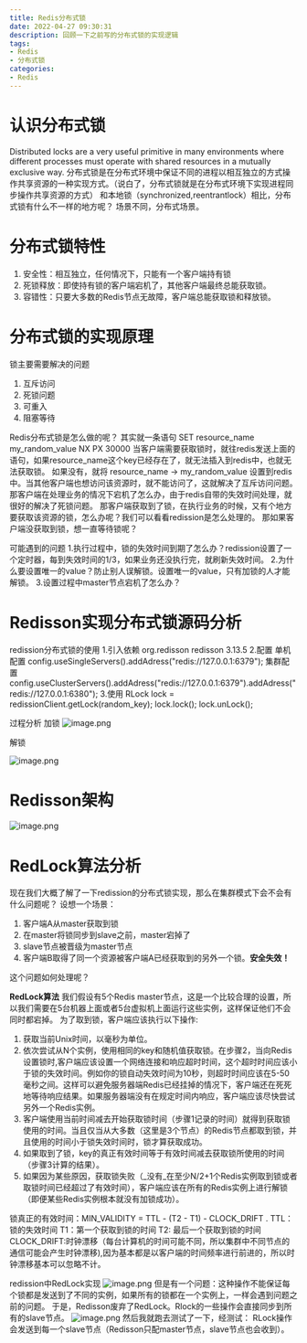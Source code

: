 ```yaml
---
title: Redis分布式锁
date: 2022-04-27 09:30:31
description: 回顾一下之前写的分布式锁的实现逻辑
tags: 
- Redis
- 分布式锁
categories:
- Redis
---
```

<meta name="referrer" content="no-referrer" />
<!-- more -->

# 认识分布式锁
Distributed locks are a very useful primitive in many environments where different processes must operate with shared resources in a mutually exclusive way.
分布式锁是在分布式环境中保证不同的进程以相互独立的方式操作共享资源的一种实现方式。（说白了，分布式锁就是在分布式环境下实现进程同步操作共享资源的方式）
和本地锁（synchronized,reentrantlock）相比，分布式锁有什么不一样的地方呢？
场景不同，分布式场景。

# 分布式锁特性
1. 安全性：相互独立，任何情况下，只能有一个客户端持有锁
1. 死锁释放：即使持有锁的客户端宕机了，其他客户端最终总能获取锁。
1. 容错性：只要大多数的Redis节点无故障，客户端总能获取锁和释放锁。

# 分布式锁的实现原理
锁主要需要解决的问题
1. 互斥访问
1. 死锁问题
1. 可重入
1. 阻塞等待

Redis分布式锁是怎么做的呢？
其实就一条语句
SET resource_name my_random_value NX PX 30000
当客户端需要获取锁时，就往redis发送上面的语句，如果resource_name这个key已经存在了，就无法插入到redis中，也就无法获取锁。
如果没有，就将 resource_name -> my_random_value 设置到redis中。当其他客户端也想访问该资源时，就不能访问了，这就解决了互斥访问问题。
那客户端在处理业务的情况下宕机了怎么办，由于redis自带的失效时间处理，就很好的解决了死锁问题。
那客户端获取到了锁，在执行业务的时候，又有个地方要获取该资源的锁，怎么办呢？我们可以看看redission是怎么处理的。
那如果客户端没获取到锁，想一直等待锁呢？

可能遇到的问题
1.执行过程中，锁的失效时间到期了怎么办？redission设置了一个定时器，每到失效时间的1/3，如果业务还没执行完，就刷新失效时间。
2.为什么要设置唯一的value？防止别人误解锁。设置唯一的value，只有加锁的人才能解锁。
3.设置过程中master节点宕机了怎么办？
# Redisson实现分布式锁源码分析
redission分布式锁的使用
1.引入依赖
<dependency><groupId>org.redisson</groupId> <artifactId>redisson</artifactId> <version>3.13.5</version> </dependency>
2.配置
单机配置
config.useSingleServers().addAdress("redis://127.0.0.1:6379");
集群配置
config.useClusterServers().addAdress("redis://127.0.0.1:6379").addAdress("redis://127.0.0.1:6380");
3.使用
RLock lock = redissionClient.getLock(random_key);
lock.lock();
lock.unLock();

过程分析
加锁
![image.png](https://cdn.nlark.com/yuque/0/2022/png/21760570/1650869288591-477858f4-5170-45c4-a427-709cf505fa5d.png#clientId=ue8d70bce-cde0-4&crop=0&crop=0&crop=1&crop=1&from=paste&height=738&id=u500182bc&margin=%5Bobject%20Object%5D&name=image.png&originHeight=738&originWidth=1545&originalType=binary&ratio=1&rotation=0&showTitle=false&size=283038&status=done&style=none&taskId=ucec26631-0c24-48f1-883c-2d9ed6d6575&title=&width=1545)

解锁

![image.png](https://cdn.nlark.com/yuque/0/2022/png/21760570/1650869302380-d4194ad9-65f8-46b3-a22f-e681c1864645.png#clientId=ue8d70bce-cde0-4&crop=0&crop=0&crop=1&crop=1&from=paste&height=330&id=u79eded21&margin=%5Bobject%20Object%5D&name=image.png&originHeight=330&originWidth=1411&originalType=binary&ratio=1&rotation=0&showTitle=false&size=31509&status=done&style=none&taskId=u739d4845-578e-4dc7-9eff-3eec55ec5af&title=&width=1411)

# Redisson架构
![image.png](https://cdn.nlark.com/yuque/0/2022/png/21760570/1650869332933-e9edfae9-9676-4074-a323-94873d536e1f.png#clientId=ue8d70bce-cde0-4&crop=0&crop=0&crop=1&crop=1&from=paste&height=1079&id=ue8a7b0c3&margin=%5Bobject%20Object%5D&name=image.png&originHeight=1079&originWidth=1085&originalType=binary&ratio=1&rotation=0&showTitle=false&size=127331&status=done&style=none&taskId=ub5eca672-9f03-4503-aa2b-1080cb77258&title=&width=1085)
# RedLock算法分析
现在我们大概了解了一下redission的分布式锁实现，那么在集群模式下会不会有什么问题呢？
设想一个场景：
1. 客户端A从master获取到锁
1. 在master将锁同步到slave之前，master宕掉了
1. slave节点被晋级为master节点
1. 客户端B取得了同一个资源被客户端A已经获取到的另外一个锁。**安全失效！**

这个问题如何处理呢？

**RedLock算法**
我们假设有5个Redis master节点，这是一个比较合理的设置，所以我们需要在5台机器上面或者5台虚拟机上面运行这些实例，这样保证他们不会同时都宕掉。
为了取到锁，客户端应该执行以下操作:

1. 获取当前Unix时间，以毫秒为单位。
1. 依次尝试从N个实例，使用相同的key和随机值获取锁。在步骤2，当向Redis设置锁时,客户端应该设置一个网络连接和响应超时时间，这个超时时间应该小于锁的失效时间。例如你的锁自动失效时间为10秒，则超时时间应该在5-50毫秒之间。这样可以避免服务器端Redis已经挂掉的情况下，客户端还在死死地等待响应结果。如果服务器端没有在规定时间内响应，客户端应该尽快尝试另外一个Redis实例。
1. 客户端使用当前时间减去开始获取锁时间（步骤1记录的时间）就得到获取锁使用的时间。当且仅当从大多数（这里是3个节点）的Redis节点都取到锁，并且使用的时间小于锁失效时间时，锁才算获取成功。
1. 如果取到了锁，key的真正有效时间等于有效时间减去获取锁所使用的时间（步骤3计算的结果）。
1. 如果因为某些原因，获取锁失败（_没有_在至少N/2+1个Redis实例取到锁或者取锁时间已经超过了有效时间），客户端应该在所有的Redis实例上进行解锁（即便某些Redis实例根本就没有加锁成功）。

锁真正的有效时间：MIN_VALIDITY = TTL - (T2 - T1) - CLOCK_DRIFT .
TTL：锁的失效时间
T1：第一个获取到锁的时间
T2: 最后一个获取到锁的时间
CLOCK_DRIFT:时钟漂移（每台计算机的时间可能不同，所以集群中不同节点的通信可能会产生时钟漂移),因为基本都是以客户端的时间频率进行前进的，所以时钟漂移基本可以忽略不计。

redission中RedLock实现
![image.png](https://cdn.nlark.com/yuque/0/2022/png/21760570/1650869362415-229602ad-ccbb-4bbe-bbe5-5fdbf24169a7.png#clientId=ue8d70bce-cde0-4&crop=0&crop=0&crop=1&crop=1&from=paste&height=406&id=u2e278575&margin=%5Bobject%20Object%5D&name=image.png&originHeight=406&originWidth=491&originalType=binary&ratio=1&rotation=0&showTitle=false&size=61670&status=done&style=none&taskId=u1276c3af-9287-4f42-9fce-d785b8962dd&title=&width=491)
但是有一个问题：这种操作不能保证每个锁都是发送到了不同的实例，如果所有的锁都在一个实例上，一样会遇到问题之前的问题。
于是，Redisson废弃了RedLock。Rlock的一些操作会直接同步到所有的slave节点。
![image.png](https://cdn.nlark.com/yuque/0/2022/png/21760570/1650869370736-73556b7b-7338-4ea2-9bf5-452ecbb2728c.png#clientId=ue8d70bce-cde0-4&crop=0&crop=0&crop=1&crop=1&from=paste&height=86&id=u263ea20a&margin=%5Bobject%20Object%5D&name=image.png&originHeight=86&originWidth=610&originalType=binary&ratio=1&rotation=0&showTitle=false&size=11991&status=done&style=none&taskId=uc4bc6b5c-4352-44a9-90fb-8450a166c3f&title=&width=610)
然后我就跑去测试了一下，经测试：
RLock操作会发送到每一个slave节点（Redisson只配master节点，slave节点也会收到）。